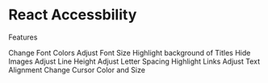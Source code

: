 # React Accessbility

Features

Change Font Colors
Adjust Font Size
Highlight background of Titles
Hide Images
Adjust Line Height
Adjust Letter Spacing
Highlight Links
Adjust Text Alignment
Change Cursor Color and Size

